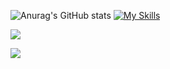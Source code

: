 
![Anurag's GitHub stats](https://github-readme-stats.vercel.app/api?username=GGuilhermeAlves&show_icons=true&theme=aura_dark)
[![My Skills](https://skillicons.dev/icons?i=python,java,js,html,css,git,github,vscode,unity,blender&perline=4)](https://skillicons.dev)

<!--[![Top Langs](https://github-readme-stats.vercel.app/api/top-langs/?username=GGuilhermeAlves&hide_progress=true&theme=moltack)](https://github.com/GGuilhermeAlves/github-readme-stats)-->


<code><a href="https://www.linkedin.com/in/w-gguialves/" title="LinkedIn Profile"><img src="https://img.shields.io/badge/LinkedIn-0077B5?style=for-the-badge&logo=linkedin&logoColor=white"></a></code>


![](https://komarev.com/ghpvc/?username=GGuilhermeAlves&color=dc143c)
